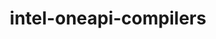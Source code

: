 ---
title: "intel-oneapi-compilers"
layout: cache
categories: [package, v2025.07.0]
meta: {"compilers": ["gcc@12.4.0"], "num_specs": 1, "num_specs_by_stack": {"aws-pcluster-x86_64_v4": 1, "root": 1}, "oss": ["amzn2"], "platforms": ["linux"], "stacks": ["aws-pcluster-x86_64_v4", "root"], "targets": ["x86_64_v3"], "versions": ["2024.1.0"]}
spec_details: [{"compiler": "gcc@12.4.0", "hash": "f5u3psfhbwscasajkn324igtupn3blop", "os": "amzn2", "platform": "linux", "size": "-", "stacks": ["aws-pcluster-x86_64_v4", "root"], "target": "x86_64_v3", "variants": ["build_system=generic", "+envmods"], "versions": ["2024.1.0"]}]
---